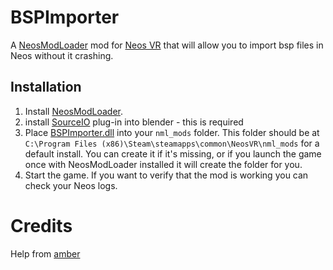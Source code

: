 # BSPImporter

A [NeosModLoader](https://github.com/zkxs/NeosModLoader) mod for [Neos VR](https://neos.com/) that will allow you to import bsp files in Neos without it crashing.

## Installation
1. Install [NeosModLoader](https://github.com/zkxs/NeosModLoader).
1. install [SourceIO](https://github.com/REDxEYE/SourceIO) plug-in into blender - this is required
1. Place [BSPImporter.dll](https://github.com/epicEaston197/RepoName/releases/latest/download/BSPImporter.dll) into your `nml_mods` folder. This folder should be at `C:\Program Files (x86)\Steam\steamapps\common\NeosVR\nml_mods` for a default install. You can create it if it's missing, or if you launch the game once with NeosModLoader installed it will create the folder for you.
1. Start the game. If you want to verify that the mod is working you can check your Neos logs.

# Credits
Help from [amber](https://github.com/kawaiiamber)
